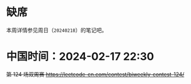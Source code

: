 
# 缺席

本周详情参见周日（`20240218`）的笔记吧。

# 中国时间：2024-02-17 22:30

~~第 124 场双周赛 https://leetcode-cn.com/contest/biweekly-contest-124/~~

